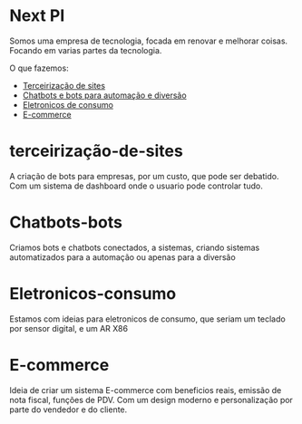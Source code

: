 # Next PI

Somos uma empresa de tecnologia, focada em renovar e melhorar coisas. Focando em varias partes da tecnologia.

O que fazemos:

   * [Terceirização de sites](#terceirização-de-sites)
   * [Chatbots e bots para automação e diversão](#Chatbots-bots)
   * [Eletronicos de consumo](#Eletronicos-consumo)
   * [E-commerce](#E-commerce)

# terceirização-de-sites
  A criação de bots para empresas, por um custo, que pode ser debatido. Com um sistema de dashboard onde o usuario pode controlar tudo.
  
# Chatbots-bots
  Criamos bots e chatbots conectados, a sistemas, criando sistemas automatizados para a automação ou apenas para a diversão
  
# Eletronicos-consumo
  Estamos com ideias para eletronicos de consumo, que seriam um teclado por sensor digital, e um AR X86

# E-commerce
  Ideia de criar um sistema E-commerce com beneficios reais, emissão de nota fiscal, funções de PDV. Com um design moderno e personalização por parte do vendedor e do cliente.
